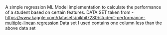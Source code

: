 A simple regression ML Model implementation to calculate the performance of a student based on certain features.
DATA SET taken from - https://www.kaggle.com/datasets/nikhil7280/student-performance-multiple-linear-regression
Data set I used contains one column less than the above data set
